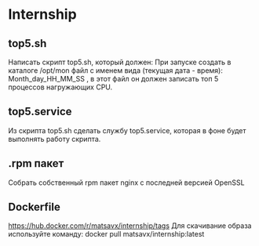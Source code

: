 # Internship
## top5.sh
Написать скрипт top5.sh, который должен: При запуске создать в каталоге /opt/mon  файл с именем вида (текущая дата - время): Month_day_HH_MM_SS , в этот файл он должен записать топ  5 процессов нагружающих CPU.
## top5.service
Из скрипта top5.sh сделать службу top5.service, которая в фоне будет выполнять работу скрипта.
## .rpm пакет
Собрать собственный rpm пакет nginx с последней версией OpenSSL
## Dockerfile
https://hub.docker.com/r/matsavx/internship/tags
Для скачивание образа используйте команду: docker pull matsavx/internship:latest

